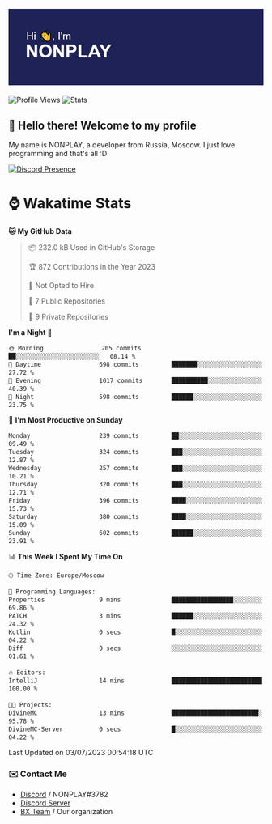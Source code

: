![Discord Presence](./header.png)
<br></br>
![Profile Views](https://komarev.com/ghpvc/?username=NONPLAYT&color=blue&style=for-the-badge)
![Stats](https://img.shields.io/badge/0%25-OPTIMIZED-orange?style=for-the-badge)


## :wave: Hello there! Welcome to my profile

My name is NONPLAY, a developer from Russia, Moscow. I just love programming and that's all :D

[![Discord Presence](https://lanyard.cnrad.dev/api/597087584090587177?showDisplayName=true)](https://discord.com/users/597087584090587177) 

# ⌚ Wakatime Stats

<!--START_SECTION:waka-->
**🐱 My GitHub Data** 

> 📦 232.0 kB Used in GitHub's Storage 
 > 
> 🏆 872 Contributions in the Year 2023
 > 
> 🚫 Not Opted to Hire
 > 
> 📜 7 Public Repositories 
 > 
> 🔑 9 Private Repositories 
 > 
**I'm a Night 🦉** 

```text
🌞 Morning                205 commits         ██░░░░░░░░░░░░░░░░░░░░░░░   08.14 % 
🌆 Daytime                698 commits         ███████░░░░░░░░░░░░░░░░░░   27.72 % 
🌃 Evening                1017 commits        ██████████░░░░░░░░░░░░░░░   40.39 % 
🌙 Night                  598 commits         ██████░░░░░░░░░░░░░░░░░░░   23.75 % 
```
📅 **I'm Most Productive on Sunday** 

```text
Monday                   239 commits         ██░░░░░░░░░░░░░░░░░░░░░░░   09.49 % 
Tuesday                  324 commits         ███░░░░░░░░░░░░░░░░░░░░░░   12.87 % 
Wednesday                257 commits         ███░░░░░░░░░░░░░░░░░░░░░░   10.21 % 
Thursday                 320 commits         ███░░░░░░░░░░░░░░░░░░░░░░   12.71 % 
Friday                   396 commits         ████░░░░░░░░░░░░░░░░░░░░░   15.73 % 
Saturday                 380 commits         ████░░░░░░░░░░░░░░░░░░░░░   15.09 % 
Sunday                   602 commits         ██████░░░░░░░░░░░░░░░░░░░   23.91 % 
```


📊 **This Week I Spent My Time On** 

```text
🕑︎ Time Zone: Europe/Moscow

💬 Programming Languages: 
Properties               9 mins              █████████████████░░░░░░░░   69.86 % 
PATCH                    3 mins              ██████░░░░░░░░░░░░░░░░░░░   24.32 % 
Kotlin                   0 secs              █░░░░░░░░░░░░░░░░░░░░░░░░   04.22 % 
Diff                     0 secs              ░░░░░░░░░░░░░░░░░░░░░░░░░   01.61 % 

🔥 Editors: 
IntelliJ                 14 mins             █████████████████████████   100.00 % 

🐱‍💻 Projects: 
DivineMC                 13 mins             ████████████████████████░   95.78 % 
DivineMC-Server          0 secs              █░░░░░░░░░░░░░░░░░░░░░░░░   04.22 % 
```


 Last Updated on 03/07/2023 00:54:18 UTC
<!--END_SECTION:waka-->

### ✉️ Contact Me

- [Discord](https://discord.com/users/597087584090587177) / NONPLAY#3782
- [Discord Server](https://discord.gg/p7cxhw7E2M)
- [BX Team](https://github.com/BX-Team) / Our organization
